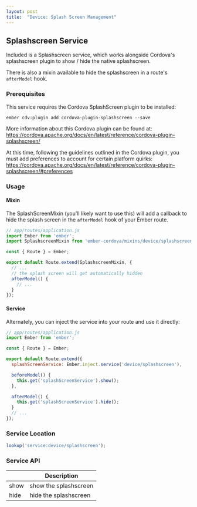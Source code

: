 ```yaml
---
layout: post
title:  "Device: Splash Screen Management"
---
```

## Splashscreen Service

Included is a Splashscreen service, which works alongside Cordova's splashscreen
plugin to show / hide the native splashscreen.

There is also a mixin available to hide the splashscreen in a route's
`afterModel` hook.

### Prerequisites

This service requires the Cordova SplashScreen plugin to be installed:

`ember cdv:plugin add cordova-plugin-splashscreen --save`

More information about this Cordova plugin can be found at: https://cordova.apache.org/docs/en/latest/reference/cordova-plugin-splashscreen/

At this time, following the guidelines outlined in the Cordova plugin, you must add preferences to account for certain platform quirks:
https://cordova.apache.org/docs/en/latest/reference/cordova-plugin-splashscreen/#preferences

### Usage

#### Mixin
The SplashScreenMixin (you'll likely want to use this) will add a callback to hide the splash screen in the `afterModel` hook of your Ember route.

```js
// app/routes/application.js
import Ember from 'ember';
import SplashscreenMixin from 'ember-cordova/mixins/device/splashscreen';

const { Route } = Ember;

export default Route.extend(SplashscreenMixin, {
  // ...
  // the splash screen will get automatically hidden
  afterModel() {
    // ...
  }
});
```

#### Service
Alternately, you can inject the service into your route and use it directly:

```js
// app/routes/application.js
import Ember from 'ember';

const { Route } = Ember;

export default Route.extend({
  splashScreenService: Ember.inject.service('device/splashscreen'),

  beforeModel() {
    this.get('splashScreenService').show();
  },

  afterModel() {
    this.get('splashScreenService').hide();
  }
  // ...
});
```

### Service Location

```js
lookup('service:device/splashscreen');
```

### Service API

|   | Description |
|---|-------------|
|show | show the splashscreen|
|hide | hide the splashscreen|
